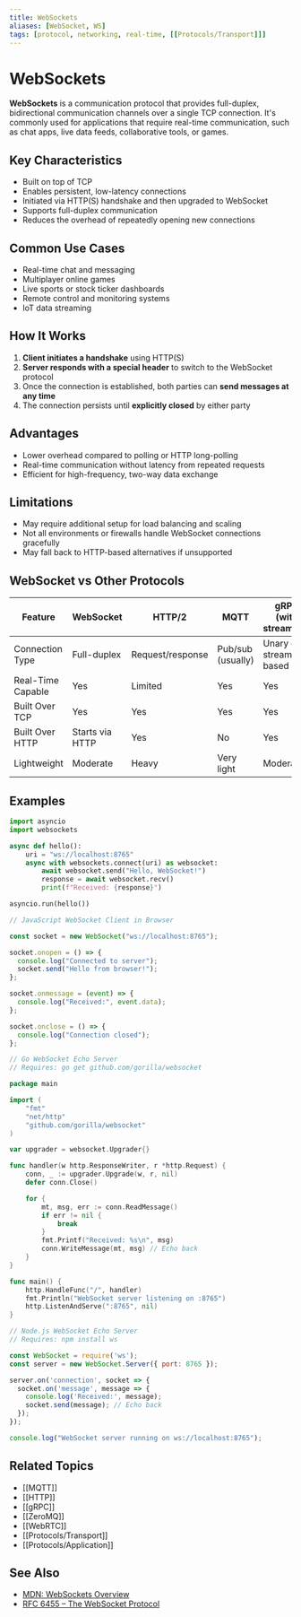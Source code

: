 ```yaml
---
title: WebSockets
aliases: [WebSocket, WS]
tags: [protocol, networking, real-time, [[Protocols/Transport]]]
---
```


# WebSockets

**WebSockets** is a communication protocol that provides full-duplex, bidirectional communication channels over a single TCP connection. It's commonly used for applications that require real-time communication, such as chat apps, live data feeds, collaborative tools, or games.

## Key Characteristics

- Built on top of TCP
- Enables persistent, low-latency connections
- Initiated via HTTP(S) handshake and then upgraded to WebSocket
- Supports full-duplex communication
- Reduces the overhead of repeatedly opening new connections

## Common Use Cases

- Real-time chat and messaging
- Multiplayer online games
- Live sports or stock ticker dashboards
- Remote control and monitoring systems
- IoT data streaming

## How It Works

1. **Client initiates a handshake** using HTTP(S)
2. **Server responds with a special header** to switch to the WebSocket protocol
3. Once the connection is established, both parties can **send messages at any time**
4. The connection persists until **explicitly closed** by either party

## Advantages

- Lower overhead compared to polling or HTTP long-polling
- Real-time communication without latency from repeated requests
- Efficient for high-frequency, two-way data exchange

## Limitations

- May require additional setup for load balancing and scaling
- Not all environments or firewalls handle WebSocket connections gracefully
- May fall back to HTTP-based alternatives if unsupported

## WebSocket vs Other Protocols

| Feature            | WebSocket       | HTTP/2          | MQTT             | gRPC (with streaming) |
|--------------------|------------------|------------------|------------------|------------------------|
| Connection Type     | Full-duplex       | Request/response | Pub/sub (usually) | Unary or stream-based |
| Real-Time Capable   | Yes               | Limited          | Yes               | Yes                    |
| Built Over TCP      | Yes               | Yes              | Yes               | Yes                    |
| Built Over HTTP     | Starts via HTTP   | Yes              | No                | Yes                    |
| Lightweight         | Moderate          | Heavy            | Very light        | Moderate               |
## Examples
```python
import asyncio
import websockets

async def hello():
    uri = "ws://localhost:8765"
    async with websockets.connect(uri) as websocket:
        await websocket.send("Hello, WebSocket!")
        response = await websocket.recv()
        print(f"Received: {response}")

asyncio.run(hello())
```

```javascript
// JavaScript WebSocket Client in Browser

const socket = new WebSocket("ws://localhost:8765");

socket.onopen = () => {
  console.log("Connected to server");
  socket.send("Hello from browser!");
};

socket.onmessage = (event) => {
  console.log("Received:", event.data);
};

socket.onclose = () => {
  console.log("Connection closed");
};

```

```go
// Go WebSocket Echo Server
// Requires: go get github.com/gorilla/websocket

package main

import (
	"fmt"
	"net/http"
	"github.com/gorilla/websocket"
)

var upgrader = websocket.Upgrader{}

func handler(w http.ResponseWriter, r *http.Request) {
	conn, _ := upgrader.Upgrade(w, r, nil)
	defer conn.Close()

	for {
		mt, msg, err := conn.ReadMessage()
		if err != nil {
			break
		}
		fmt.Printf("Received: %s\n", msg)
		conn.WriteMessage(mt, msg) // Echo back
	}
}

func main() {
	http.HandleFunc("/", handler)
	fmt.Println("WebSocket server listening on :8765")
	http.ListenAndServe(":8765", nil)
}

```

```javascript
// Node.js WebSocket Echo Server
// Requires: npm install ws

const WebSocket = require('ws');
const server = new WebSocket.Server({ port: 8765 });

server.on('connection', socket => {
  socket.on('message', message => {
    console.log('Received:', message);
    socket.send(message); // Echo back
  });
});

console.log("WebSocket server running on ws://localhost:8765");

```
## Related Topics

- [[MQTT]]
- [[HTTP]]
- [[gRPC]]
- [[ZeroMQ]]
- [[WebRTC]]
- [[Protocols/Transport]]
- [[Protocols/Application]]

## See Also

- [MDN: WebSockets Overview](https://developer.mozilla.org/en-US/docs/Web/API/WebSockets_API)
- [RFC 6455 – The WebSocket Protocol](https://datatracker.ietf.org/doc/html/rfc6455)
